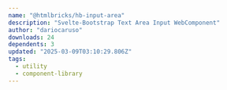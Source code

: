 ```yaml
---
name: "@htmlbricks/hb-input-area"
description: "Svelte-Bootstrap Text Area Input WebComponent"
author: "dariocaruso"
downloads: 24
dependents: 3
updated: "2025-03-09T03:10:29.806Z"
tags: 
  - utility
  - component-library
---
```

